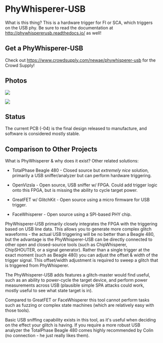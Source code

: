 # PhyWhisperer-USB

What is this thing? This is a hardware trigger for FI or SCA, which triggers on the USB phy. Be sure to read the documentation at http://phywhispererusb.readthedocs.io/ as well!

## Get a PhyWhisperer-USB

Check out https://www.crowdsupply.com/newae/phywhisperer-usb for the Crowd Supply!

## Photos

![](hardware/doc/phywhisperer_03_front.jpg)

![](hardware/doc/pw_angle.jpg)

## Status

The current PCB (-04) is the final design released to manufacture, and software is considered mostly stable.

## Comparison to Other Projects

What is PhyWhisperer & why does it exist? Other related solutions:

* TotalPhase Beagle 480 - Closed source but *extremely nice* solution, primarily a USB sniffer/analyzer but can perform hardware triggering.

* OpenVizsla - Open source, USB sniffer w/ FPGA. Could add trigger logic onto this FPGA, but is missing the ability to cycle target power.

* GreatFET w/ GlitchKit - Open source using a micro firmware for USB trigger.

* FaceWhisperer - Open source using a SPI-based PHY chip.

PhyWhisperer-USB primarily closely integrates the FPGA with the triggering based on USB line data. This allows you to generate more complex glitch waveforms - the actual USB triggering will be no better than a Beagle 480, but the advantage is the PhyWhisperer-USB can be directly connected to other open and closed-source tools (such as ChipWhisperer, ChipSHOUTER, or a signal generator). Rather than a single trigger at the exact moment (such as Beagle 480) you can adjust the offset & width of the trigger signal. This offset/width adjustment is required to sweep a glitch that is triggered from PhyWhisperer.

The PhyWhisperer-USB adds features a glitch-master would find useful, such as an ability to power-cycle the target device, and perform power measurements across USB (plausible simple SPA attacks could work, mostly useful to see what state target is in).

Compared to GreatFET or FaceWhisperer this tool cannot perform tasks such as fuzzing or complex state machines (which are relatively easy with those tools).

Basic USB sniffing capability exists in this tool, as it's useful when deciding on the effect your glitch is having. If you require a more robust USB analyzer the TotalPhase Beagle 480 comes highly recommended by Colin (no connection - he just really likes them).

